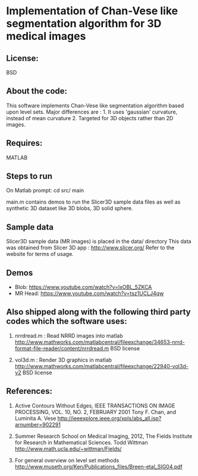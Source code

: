 Implementation of Chan-Vese like segmentation algorithm for 3D medical images
=============================================================================

License:
-------
BSD


About the code:
--------------
This software implements Chan-Vese like segmentation algorithm based upon level
sets. Major differences are : 1. It uses 'gaussian' curvature, instead of mean
curvature 2. Targeted for 3D objects rather than 2D images.

Requires:
--------
MATLAB

Steps to run
------------
On Matlab prompt:
cd src/
main

main.m contains demos to run the Slicer3D sample data files as well as
synthetic 3D dataset like 3D blobs, 3D solid sphere.


Sample data
-----------
Slicer3D sample data (MR images)  is placed in the data/ directory
This data was obtained from Slicer 3D app :  http://www.slicer.org/
Refer to the website for terms of usage.

Demos
-----
* Blob: https://www.youtube.com/watch?v=lxOBL_5ZKCA
* MR Head: https://www.youtube.com/watch?v=tsz1UCLJ4qw

Also shipped along with the following third party codes which the software uses:
-------------------------------------------------------------------------------
1. nrrdread.m : Read NRRD images into matlab
http://www.mathworks.com/matlabcentral/fileexchange/34653-nrrd-format-file-reader/content/nrrdread.m 
BSD license

2. vol3d.m : Render 3D graphics in matlab
http://www.mathworks.com/matlabcentral/fileexchange/22940-vol3d-v2
BSD license

References:
----------
1. Active Contours Without Edges, IEEE TRANSACTIONS ON IMAGE PROCESSING, VOL. 10, NO. 2, FEBRUARY 2001
   Tony F. Chan, and Luminita A. Vese
   http://ieeexplore.ieee.org/xpls/abs_all.jsp?arnumber=902291

2. Summer Research School on Medical Imaging, 2012, The Fields Institute for Research in Mathematical Sciences.
   Todd Wittman
http://www.math.ucla.edu/~wittman/Fields/

3. For general overview on level set methods
http://www.museth.org/Ken/Publications_files/Breen-etal_SIG04.pdf
